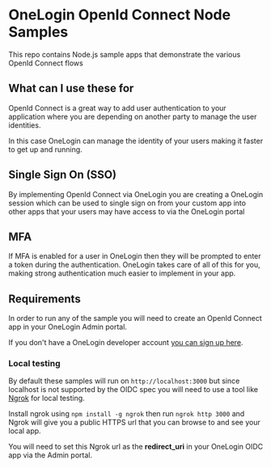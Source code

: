 # OneLogin OpenId Connect Node Samples

This repo contains Node.js sample apps that demonstrate the various OpenId Connect flows

## What can I use these for
OpenId Connect is a great way to add user authentication to your application
where you are depending on another party to manage the user identities.

In this case OneLogin can manage the identity of your users making it
faster to get up and running.

## Single Sign On (SSO)
By implementing OpenId Connect via OneLogin you are creating a OneLogin
session which can be used to single sign on from your custom app
into other apps that your users may have access to via the OneLogin portal

## MFA
If MFA is enabled for a user in OneLogin then they will be prompted to
enter a token during the authentication. OneLogin takes care of all of this
for you, making strong authentication much easier to implement in your app.

## Requirements
In order to run any of the sample you will need to create an OpenId Connect
app in your OneLogin Admin portal.

If you don't have a OneLogin developer account [you can sign up here](https://www.onelogin.com/developer-signup).

### Local testing
By default these samples will run on `http://localhost:3000` but since localhost
is not supported by the OIDC spec you will need to use a tool like [Ngrok](https://ngrok.com/)
for local testing.

Install ngrok using `npm install -g ngrok` then run `ngrok http 3000` and Ngrok will
give you a public HTTPS url that you can browse to and see your local app.

You will need to set this Ngrok url as the **redirect_uri** in your OneLogin OIDC app
via the Admin portal.